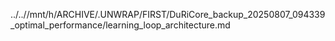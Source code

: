 ../..//mnt/h/ARCHIVE/.UNWRAP/FIRST/DuRiCore_backup_20250807_094339_optimal_performance/learning_loop_architecture.md